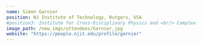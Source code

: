 ```yaml
---
name: Simon Garnier
position: NJ Institute of Technology, Rutgers, USA
#position3: Institute for Cross-Disciplinary Physics and <br/> Complex Systems
image_path: /new_imgs/attendees/Garnier.jpg
website: "https://people.njit.edu/profile/garnier"
---
```


